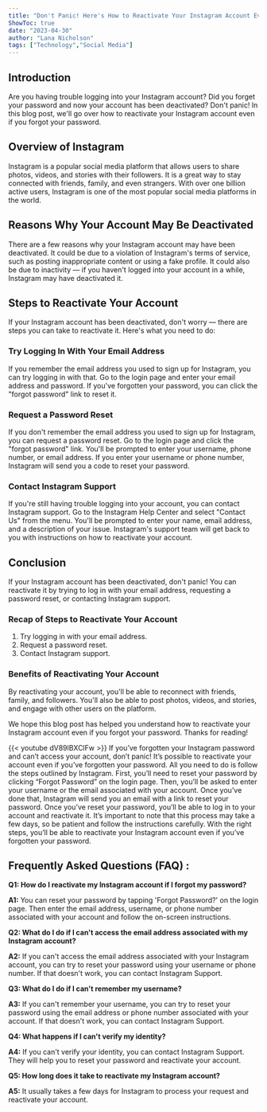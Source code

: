 ```yaml
---
title: "Don't Panic! Here's How to Reactivate Your Instagram Account Even if You Forgot Your Password"
ShowToc: true 
date: "2023-04-30"
author: "Lana Nicholson" 
tags: ["Technology","Social Media"]
---
```

## Introduction

Are you having trouble logging into your Instagram account? Did you forget your password and now your account has been deactivated? Don't panic! In this blog post, we'll go over how to reactivate your Instagram account even if you forgot your password. 

## Overview of Instagram 

Instagram is a popular social media platform that allows users to share photos, videos, and stories with their followers. It is a great way to stay connected with friends, family, and even strangers. With over one billion active users, Instagram is one of the most popular social media platforms in the world. 

## Reasons Why Your Account May Be Deactivated

There are a few reasons why your Instagram account may have been deactivated. It could be due to a violation of Instagram's terms of service, such as posting inappropriate content or using a fake profile. It could also be due to inactivity — if you haven't logged into your account in a while, Instagram may have deactivated it. 

## Steps to Reactivate Your Account

If your Instagram account has been deactivated, don't worry — there are steps you can take to reactivate it. Here's what you need to do: 

### Try Logging In With Your Email Address

If you remember the email address you used to sign up for Instagram, you can try logging in with that. Go to the login page and enter your email address and password. If you've forgotten your password, you can click the "forgot password" link to reset it. 

### Request a Password Reset

If you don't remember the email address you used to sign up for Instagram, you can request a password reset. Go to the login page and click the "forgot password" link. You'll be prompted to enter your username, phone number, or email address. If you enter your username or phone number, Instagram will send you a code to reset your password. 

### Contact Instagram Support

If you're still having trouble logging into your account, you can contact Instagram support. Go to the Instagram Help Center and select "Contact Us" from the menu. You'll be prompted to enter your name, email address, and a description of your issue. Instagram's support team will get back to you with instructions on how to reactivate your account. 

## Conclusion

If your Instagram account has been deactivated, don't panic! You can reactivate it by trying to log in with your email address, requesting a password reset, or contacting Instagram support. 

### Recap of Steps to Reactivate Your Account

1. Try logging in with your email address. 
2. Request a password reset. 
3. Contact Instagram support. 

### Benefits of Reactivating Your Account

By reactivating your account, you'll be able to reconnect with friends, family, and followers. You'll also be able to post photos, videos, and stories, and engage with other users on the platform. 

We hope this blog post has helped you understand how to reactivate your Instagram account even if you forgot your password. Thanks for reading!

{{< youtube dV89lBXClFw >}} 
If you’ve forgotten your Instagram password and can’t access your account, don’t panic! It’s possible to reactivate your account even if you’ve forgotten your password. All you need to do is follow the steps outlined by Instagram. First, you’ll need to reset your password by clicking “Forgot Password” on the login page. Then, you’ll be asked to enter your username or the email associated with your account. Once you’ve done that, Instagram will send you an email with a link to reset your password. Once you’ve reset your password, you’ll be able to log in to your account and reactivate it. It’s important to note that this process may take a few days, so be patient and follow the instructions carefully. With the right steps, you’ll be able to reactivate your Instagram account even if you’ve forgotten your password.

## Frequently Asked Questions (FAQ) :
**Q1: How do I reactivate my Instagram account if I forgot my password?**

**A1:** You can reset your password by tapping 'Forgot Password?' on the login page. Then enter the email address, username, or phone number associated with your account and follow the on-screen instructions.

**Q2: What do I do if I can't access the email address associated with my Instagram account?**

**A2:** If you can't access the email address associated with your Instagram account, you can try to reset your password using your username or phone number. If that doesn't work, you can contact Instagram Support.

**Q3: What do I do if I can't remember my username?**

**A3:** If you can't remember your username, you can try to reset your password using the email address or phone number associated with your account. If that doesn't work, you can contact Instagram Support.

**Q4: What happens if I can't verify my identity?**

**A4:** If you can't verify your identity, you can contact Instagram Support. They will help you to reset your password and reactivate your account.

**Q5: How long does it take to reactivate my Instagram account?**

**A5:** It usually takes a few days for Instagram to process your request and reactivate your account.





